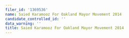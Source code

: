 ```yaml
---
filer_id: '1369536'
name: Saied Karamooz For Oakland Mayor Movement 2014
candidate_controlled_id: ''
data_warning: ''
title: Saied Karamooz For Oakland Mayor Movement 2014
---
```

